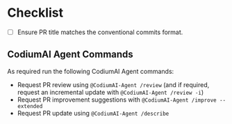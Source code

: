 # Checklist

- [ ] Ensure PR title matches the conventional commits format.

## CodiumAI Agent Commands

As required run the following CodiumAI Agent commands:

- Request PR review using `@CodiumAI-Agent /review` (and if required, request an incremental update with `@CodiumAI-Agent /review -i`)
- Request PR improvement suggestions with `@CodiumAI-Agent /improve --extended`
- Request PR update using `@CodiumAI-Agent /describe`
